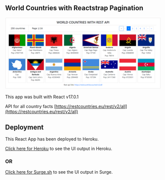 ## World Countries with Reactstrap Pagination

![Output](world.png)

This app was built with React v17.0.1

API for all country facts
[https://restcountries.eu/rest/v2/all](https://restcountries.eu/rest/v2/all)

## Deployment

This React App has been deployed to Heroku.

[Click here for Heroku](https://world-countries-react-app.herokuapp.com/#) to see the UI output in Heroku.

### OR

[Click here for Surge.sh](simplistic-person.surge.sh) to see the UI output in Surge.
